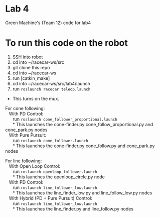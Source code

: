 # Lab 4
Green Machine's (Team 12) code for lab4

# To run this code on the robot
1. SSH into robot
2. cd into ~/racecar-ws/src
3. git clone this repo
4. cd into ~/racecar-ws
5. run [catkin_make]
6. cd into ~/racecar-ws/src/lab4/launch
7. run ```roslaunch racecar teleop.launch```
  * This turns on the mux.

For cone following: <br />
&nbsp;&nbsp;&nbsp;With PD Control: <br />
&nbsp;&nbsp;&nbsp;&nbsp;&nbsp;&nbsp;run ```roslaunch cone_follower_proportional.launch``` <br />
&nbsp;&nbsp;&nbsp;&nbsp;&nbsp;&nbsp;* This launches the cone-finder.py cone_follow_proportional.py and cone_park.py nodes <br />
&nbsp;&nbsp;&nbsp;With Pure Pursuit: <br />
&nbsp;&nbsp;&nbsp;&nbsp;&nbsp;&nbsp;run ```roslaunch cone_follower.launch``` <br />
&nbsp;&nbsp;&nbsp;&nbsp;&nbsp;&nbsp;* This launches the cone-finder.py cone_follow.py and cone_park.py nodes <br />

For line following: <br />
&nbsp;&nbsp;&nbsp;With Open Loop Control: <br />
&nbsp;&nbsp;&nbsp;&nbsp;&nbsp;&nbsp;run ```roslaunch openloop_follower.launch``` <br />
&nbsp;&nbsp;&nbsp;&nbsp;&nbsp;&nbsp;* This launches the openloop_circle.py node <br />
&nbsp;&nbsp;&nbsp;With PD Control: <br />
&nbsp;&nbsp;&nbsp;&nbsp;&nbsp;&nbsp;run ```roslaunch line_follower_low.launch``` <br />
&nbsp;&nbsp;&nbsp;&nbsp;&nbsp;&nbsp;* This launches the line_finder_low.py and line_follow_low.py nodes <br />
&nbsp;&nbsp;&nbsp;With Hybrid (PD + Pure Pursuit) Control: <br />
&nbsp;&nbsp;&nbsp;&nbsp;&nbsp;&nbsp;run ```roslaunch line_follower_low.launch``` <br />
&nbsp;&nbsp;&nbsp;&nbsp;&nbsp;&nbsp;* This launches the line_finder.py and line_follow.py nodes <br />

